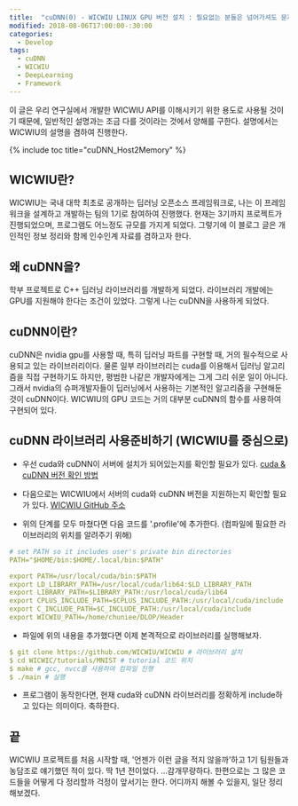 ```yaml
---
title:  "cuDNN(0) - WICWIU LINUX GPU 버전 설치 : 필요없는 분들은 넘어가셔도 문제가 없습니다."
modified: 2018-08-06T17:00:00-:30:00
categories:
  - Develop
tags:
  - cuDNN
  - WICWIU
  - DeepLearning
  - Framework
---
```


이 글은 우리 연구실에서 개발한 WICWIU API를 이해시키기 위한 용도로 사용될 것이기 때문에,
일반적인 설명과는 조금 다를 것이라는 것에서 양해를 구한다.
설명에서는 WICWIU의 설명을 겸하여 진행한다.


{% include toc title="cuDNN_Host2Memory" %}

## WICWIU란?

WICWIU는 국내 대학 최초로 공개하는 딥러닝 오픈소스 프레임워크로,
나는 이 프레임워크을 설계하고 개발하는 팀의 1기로 참여하여 진행했다.
현재는 3기까지 프로젝트가 진행되었으며, 프로그램도 어느정도 규모를 가지게 되었다.
그렇기에 이 블로그 글은 개인적인 정보 정리와 함께 인수인계 자료를 겸하고자 한다.


## 왜 cuDNN을?

학부 프로젝트로 C++ 딥러닝 라이브러리를 개발하게 되었다.
라이브러리 개발에는 GPU를 지원해야 한다는 조건이 있었다.
그렇게 나는 cuDNN을 사용하게 되었다.


## cuDNN이란?

cuDNN은 nvidia gpu를 사용할 때, 특히 딥러닝 파트를 구현할 때,
거의 필수적으로 사용되고 있는 라이브러리이다.
물론 일부 라이브러리는 cuda를 이용해서 딥러닝 알고리즘을 직접 구현하기도 하지만,
평범한 나같은 개발자에게는 그게 그리 쉬운 일이 아니다.
그래서 nvidia의 슈퍼개발자들이 딥러닝에서 사용하는 기본적인 알고리즘을 구현해둔 것이 cuDNN이다.
WICWIU의 GPU 코드는 거의 대부분 cuDNN의 함수를 사용하여 구현되어 있다.


## cuDNN 라이브러리 사용준비하기 (WICWIU를 중심으로)

* 우선 cuda와 cuDNN이 서버에 설치가 되어있는지를 확인할 필요가 있다. [cuda & cuDNN 버전 확인 방법](https://crmn.tistory.com/31)

* 다음으로는 WICWIU에서 서버의 cuda와 cuDNN 버전을 지원하는지 확인할 필요가 있다. [WICWIU GitHub 주소](https://github.com/WICWIU/WICWIU)

* 위의 단계를 모두 마쳤다면 다음 코드를 '.profile'에 추가한다. (컴파일에 필요한 라이브러리의 위치를 알려주기 위해)

```yml
# set PATH so it includes user's private bin directories
PATH="$HOME/bin:$HOME/.local/bin:$PATH"

export PATH=/usr/local/cuda/bin:$PATH
export LD_LIBRARY_PATH=/usr/local/cuda/lib64:$LD_LIBRARY_PATH
export LIBRARY_PATH=$LIBRARY_PATH:/usr/local/cuda/lib64
export CPLUS_INCLUDE_PATH=$CPLUS_INCLUDE_PATH:/usr/local/cuda/include
export C_INCLUDE_PATH=$C_INCLUDE_PATH:/usr/local/cuda/include
export WICWIU_PATH=/home/chuniee/DLOP/Header
```

* 파일에 위의 내용을 추가했다면 이제 본격적으로 라이브러리를 실행해보자.

```yml
$ git clone https://github.com/WICWIU/WICWIU # 라이브러리 설치
$ cd WICWIC/tutorials/MNIST # tutorial 코드 위치
$ make # gcc, nvcc를 사용하여 컴파일 진행
$ ./main # 실행
```

* 프로그램이 동작한다면, 현재 cuda와 cuDNN 라이브러리를 정확하게 include하고 있다는 의미이다. 축하한다.


## 끝
WICWIU 프로젝트를 처음 시작할 때, '언젠가 이런 글을 적지 않을까'하고 1기 팀원들과 농담조로 얘기했던 적이 있다. 딱 1년 전이었다.
...감개무량하다. 한편으로는 그 많은 코드들을 어떻게 다 정리할까 걱정이 앞서기는 한다.
어디까지 해볼 수 있을지, 일단 정리해보겠다.
